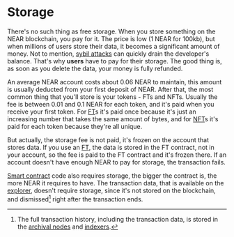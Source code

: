 # Storage

There's no such thing as free storage. When you store something on the NEAR
blockchain, you pay for it. The price is low (1 NEAR for 100kb), but when
millions of users store their data, it becomes a significant amount of money.
Not to mention, [sybil attacks](https://docs.near.org/develop/contracts/security/sybil)
can quickly drain the developer's balance. That's why **users** have to pay for their
storage. The good thing is, as soon as you delete the data, your money is fully refunded.

An average NEAR account costs about 0.06 NEAR to maintain, this amount is usually
deducted from your first deposit of NEAR. After that, the most common thing that
you'll store is your tokens - FTs and NFTs. Usually the fee is between 0.01 and 0.1
NEAR for each token, and it's paid when you receive your first token. For [FT](../lvl1/fts.md)s
it's paid once because it's just an increasing number that takes the same amount of bytes,
and for [NFT](../lvl1/nfts.md)s it's paid for each token because they're all unique.

But actually, the storage fee is not paid, it's frozen on the account that stores data.
If you use an [FT](../lvl1/fts.md), the data is stored in the FT contract, not in your
account, so the fee is paid to the FT contract and it's frozen there. If an account
doesn't have enough NEAR to pay for storage, the transaction fails.

[Smart contract](../lvl3/smart-contracts.md) code also requires storage, the bigger the
contract is, the more NEAR it requires to have. The transaction data, that is available
on the [explorer](../lvl3/nearblocks.md), doesn't require storage, since it's not stored
on the blockchain, and dismissed[^1] right after the transaction ends.

[^1]: The full transaction history, including the transaction data, is stored in the
      [archival nodes](../lvl6/node-types.md) and [indexers](../lvl6/indexers.md).
